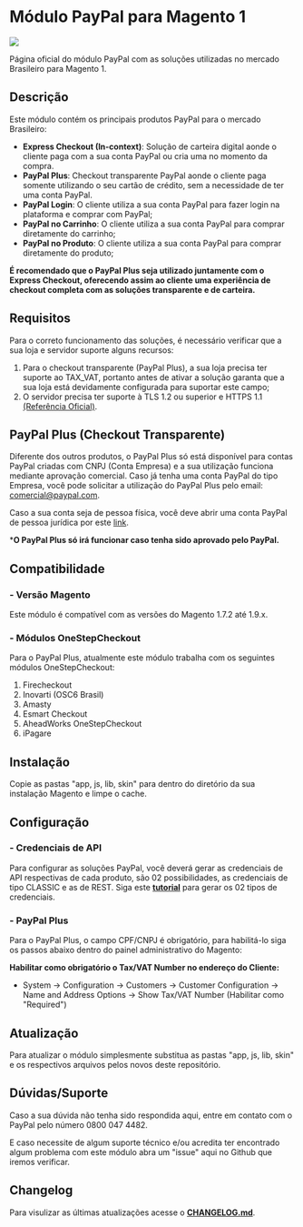 # Módulo PayPal para Magento 1
![](https://raw.githubusercontent.com/wiki/paypal/PayPal-PHP-SDK/images/homepage.jpg)

Página oficial do módulo PayPal com as soluções utilizadas no mercado Brasileiro para Magento 1.

## Descrição

Este módulo contém os principais produtos PayPal para o mercado Brasileiro:
- **Express Checkout (In-context)**: Solução de carteira digital aonde o cliente paga com a sua conta PayPal ou cria uma no momento da compra.
- **PayPal Plus**: Checkout transparente PayPal aonde o cliente paga somente utilizando o seu cartão de crédito, sem a necessidade de ter uma conta PayPal.
- **PayPal Login**: O cliente utiliza a sua conta PayPal para fazer login na plataforma e comprar com PayPal;
- **PayPal no Carrinho**: O cliente utiliza a sua conta PayPal para comprar diretamente do carrinho;
- **PayPal no Produto**: O cliente utiliza a sua conta PayPal para comprar diretamente do produto;

**É recomendado que o PayPal Plus seja utilizado juntamente com o Express Checkout, oferecendo assim ao cliente uma experiência de checkout completa com as soluções transparente e de carteira.**

## Requisitos

Para o correto funcionamento das soluções, é necessário verificar que a sua loja e servidor suporte alguns recursos:
1. Para o checkout transparente (PayPal Plus), a sua loja precisa ter suporte ao TAX_VAT, portanto antes de ativar a solução garanta que a sua loja está devidamente configurada para suportar este campo;
2. O servidor precisa ter suporte à TLS 1.2 ou superior e HTTPS 1.1 [(Referência Oficial)](https://www.paypal.com/sg/webapps/mpp/tls-http-upgrade).

## PayPal Plus (Checkout Transparente)

Diferente dos outros produtos, o PayPal Plus só está disponível para contas PayPal criadas com CNPJ (Conta Empresa) e a sua utilização funciona mediante aprovação comercial. Caso já tenha uma conta PayPal do tipo Empresa, você pode solicitar a utilização do PayPal Plus pelo email: comercial@paypal.com.

Caso a sua conta seja de pessoa física, você deve abrir uma conta PayPal de pessoa jurídica por este [link](https://www.paypal.com/bizsignup/).

***O PayPal Plus só irá funcionar caso tenha sido aprovado pelo PayPal.**

## Compatibilidade
### - Versão Magento

Este módulo é compatível com as versões do Magento 1.7.2 até 1.9.x. 

### - Módulos OneStepCheckout

Para o PayPal Plus, atualmente este módulo trabalha com os seguintes módulos OneStepCheckout:
1. Firecheckout
3. Inovarti (OSC6 Brasil)
4. Amasty
5. Esmart Checkout
6. AheadWorks OneStepCheckout
7. iPagare

## Instalação

Copie as pastas "app, js, lib, skin" para dentro do diretório da sua instalação Magento e limpe o cache.

## Configuração
### - Credenciais de API
Para configurar as soluções PayPal, você deverá gerar as credenciais de API respectivas de cada produto, são 02 possibilidades, as credenciais de tipo CLASSIC e as de REST. Siga este [**tutorial**](tutorial/Credenciais_API.pdf) para gerar os 02 tipos de credenciais.

### - PayPal Plus
Para o PayPal Plus, o campo CPF/CNPJ é obrigatório, para habilitá-lo siga os passos abaixo dentro do painel administrativo do Magento:

**Habilitar como obrigatório o Tax/VAT Number no endereço do Cliente:**
- System -> Configuration -> Customers -> Customer Configuration -> Name and Address Options -> Show Tax/VAT Number	 (Habilitar como "Required")

## Atualização

Para atualizar o módulo simplesmente substitua as pastas "app, js, lib, skin" e os respectivos arquivos pelos novos deste repositório.

## Dúvidas/Suporte

Caso a sua dúvida não tenha sido respondida aqui, entre em contato com o PayPal pelo número 0800 047 4482.

E caso necessite de algum suporte técnico e/ou acredita ter encontrado algum problema com este módulo abra um "issue" aqui no Github que iremos verificar.

## Changelog

Para visulizar as últimas atualizações acesse o [**CHANGELOG.md**](CHANGELOG.md).
